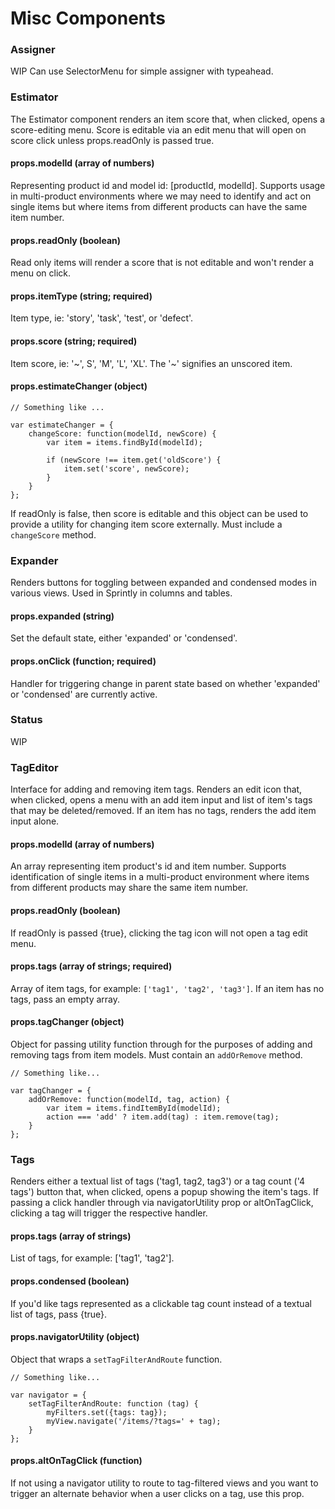 # Misc Components


### Assigner
WIP
Can use SelectorMenu for simple assigner with typeahead.


### Estimator

The Estimator component renders an item score that, when clicked, opens a score-editing menu. Score is editable via an edit menu that will open on score click unless props.readOnly is passed true.

#### props.modelId (array of numbers)
Representing product id and model id: [productId, modelId]. Supports usage in multi-product environments where we may need to identify and act on single items but where items from different products can have the same item number.

#### props.readOnly (boolean)
Read only items will render a score that is not editable and won't render a menu on click.

#### props.itemType (string; required)
Item type, ie: 'story', 'task', 'test', or 'defect'.

#### props.score (string; required)
Item score, ie: '~', S', 'M', 'L', 'XL'. The '~' signifies an unscored item.

#### props.estimateChanger (object)
```
// Something like ...

var estimateChanger = {
    changeScore: function(modelId, newScore) {
        var item = items.findById(modelId);

        if (newScore !== item.get('oldScore') {
            item.set('score', newScore);
        }
    }
};
```

If readOnly is false, then score is editable and this object can be used to provide a utility for changing item score externally. Must include a ```changeScore``` method.


### Expander

Renders buttons for toggling between expanded and condensed modes in various views. Used in Sprintly in columns and tables.

#### props.expanded (string)
Set the default state, either 'expanded' or 'condensed'.

#### props.onClick (function; required)
Handler for triggering change in parent state based on whether 'expanded' or 'condensed' are currently active.


### Status
WIP


### TagEditor

Interface for adding and removing item tags. Renders an edit icon that, when clicked, opens a menu with an add item input and list of item's tags that may be deleted/removed. If an item has no tags, renders the add item input alone.

#### props.modelId (array of numbers)
An array representing item product's id and item number. Supports identification of single items in a multi-product environment where items from different products may share the same item number.

#### props.readOnly (boolean)
If readOnly is passed {true}, clicking the tag icon will not open a tag edit menu.

#### props.tags (array of strings; required)
Array of item tags, for example: ```['tag1', 'tag2', 'tag3']```. If an item has no tags, pass an empty array.

#### props.tagChanger (object)
Object for passing utility function through for the purposes of adding and removing tags from item models. Must contain an ```addOrRemove``` method.

```
// Something like...

var tagChanger = {
    addOrRemove: function(modelId, tag, action) {
        var item = items.findItemById(modelId);
        action === 'add' ? item.add(tag) : item.remove(tag);
    }
};
```


### Tags

Renders either a textual list of tags ('tag1, tag2, tag3') or a tag count ('4 tags') button that, when clicked, opens a popup showing the item's tags. If passing a click handler through via navigatorUtility prop or altOnTagClick, clicking a tag will trigger the respective handler.

#### props.tags (array of strings)
List of tags, for example: ['tag1', 'tag2'].

#### props.condensed (boolean)
If you'd like tags represented as a clickable tag count instead of a textual list of tags, pass {true}.

#### props.navigatorUtility (object)
Object that wraps a ```setTagFilterAndRoute``` function.

```
// Something like...

var navigator = {
    setTagFilterAndRoute: function (tag) {
        myFilters.set({tags: tag});
        myView.navigate('/items/?tags=' + tag);
    }
};
```

#### props.altOnTagClick (function)
If not using a navigator utility to route to tag-filtered views and you want to trigger an alternate behavior when a user clicks on a tag, use this prop.